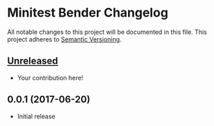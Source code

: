 # Minitest Bender Changelog

All notable changes to this project will be documented in this file. This project adheres to [Semantic Versioning][Semver].

## [Unreleased]

* Your contribution here!

## 0.0.1 (2017-06-20)

* Initial release

[Semver]: http://semver.org
[Unreleased]: https://github.com/eugeniobruno/minitest-bender/compare/v0.0.1...HEAD
